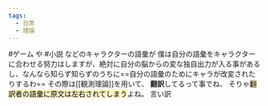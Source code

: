 ```yaml
---
tags:
  - 日常
  - 理論
---
```

#ゲーム や #小説 などのキャラクターの語彙が
僕は自分の語彙をキャラクターに合わせる努力はしますが、絶対に自分の脳からの変な独自出力が入る事があるし、なんなら知らず知らずのうちに==自分の語彙のためにキャラが改変されたりするわ==
その際は[[観測理論]]を用いて、
**翻訳**してるって事でね、
そりゃ<mark style="background: #FFF3A3A6;">翻訳者の語彙に原文は左右されてしまう</mark>よね。
言い訳